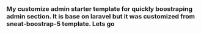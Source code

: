 ### My customize admin starter template for  quickly boostraping admin section. It is base on laravel but it was customized from sneat-boostrap-5 template. Lets go
